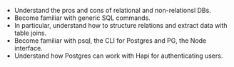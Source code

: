 - Understand the pros and cons of relational and non-relationsl DBs.
- Become familiar with generic SQL commands.
- In particular, understand how to structure relations and extract data with table joins.
- Become familiar with psql, the CLI for Postgres and PG, the Node interface.
- Understand how Postgres can work with Hapi for authenticating users.
